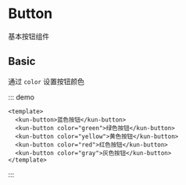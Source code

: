 # Button

基本按钮组件

## Basic

通过 `color` 设置按钮颜色

::: demo

```vue
<template>
  <kun-button>蓝色按钮</kun-button>
  <kun-button color="green">绿色按钮</kun-button>
  <kun-button color="yellow">黄色按钮</kun-button>
  <kun-button color="red">红色按钮</kun-button>
  <kun-button color="gray">灰色按钮</kun-button>
</template>
```

:::
